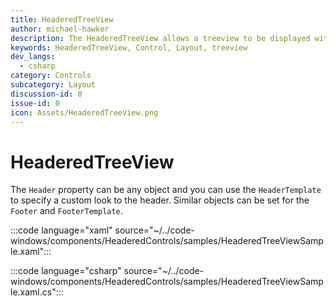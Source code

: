 ```yaml
---
title: HeaderedTreeView
author: michael-hawker
description: The HeaderedTreeView allows a treeview to be displayed with a specified header.
keywords: HeaderedTreeView, Control, Layout, treeview
dev_langs:
  - csharp
category: Controls
subcategory: Layout
discussion-id: 0
issue-id: 0
icon: Assets/HeaderedTreeView.png
---
```


# HeaderedTreeView

The `Header` property can be any object and you can use the `HeaderTemplate` to specify a custom look to the header. Similar objects can be set for the `Footer` and `FooterTemplate`.

:::code language="xaml" source="~/../code-windows/components/HeaderedControls/samples/HeaderedTreeViewSample.xaml":::

:::code language="csharp" source="~/../code-windows/components/HeaderedControls/samples/HeaderedTreeViewSample.xaml.cs":::
